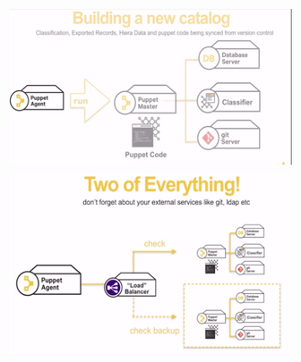 ![450211f78fc413b8851ea30a49e65e64.png](../../_resources/450211f78fc413b8851ea30a49e65e64.png)


![3739799938c63de34bdffad1a1aa39d9.png](../../_resources/3739799938c63de34bdffad1a1aa39d9.png)


